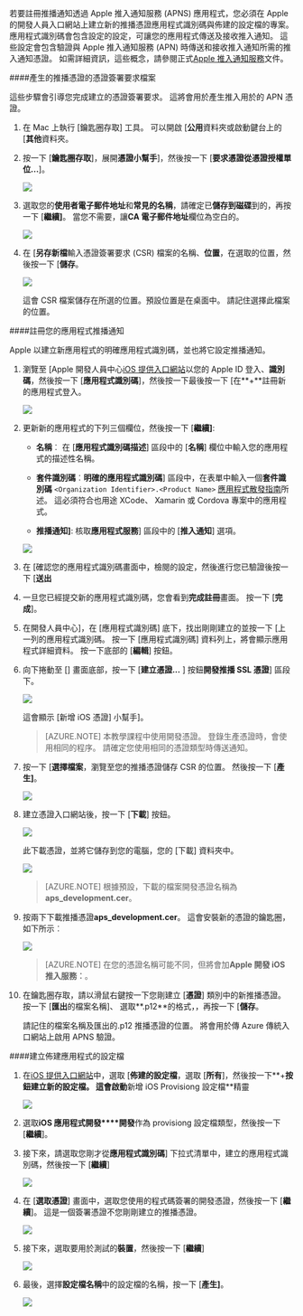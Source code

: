 

若要註冊推播通知透過 Apple 推入通知服務 (APNS) 應用程式，您必須在 Apple 的開發人員入口網站上建立新的推播憑證應用程式識別碼與佈建的設定檔的專案。 應用程式識別碼會包含設定的設定，可讓您的應用程式傳送及接收推入通知。 這些設定會包含驗證與 Apple 推入通知服務 (APN) 時傳送和接收推入通知所需的推入通知憑證。 如需詳細資訊，這些概念，請參閱正式[Apple 推入通知服務](http://go.microsoft.com/fwlink/p/?LinkId=272584)文件。


####<a name="generate-the-certificate-signing-request-file-for-the-push-certificate"></a>產生的推播憑證的憑證簽署要求檔案

這些步驟會引導您完成建立的憑證簽署要求。 這將會用於產生推入用於的 APN 憑證。

1. 在 Mac 上執行 [鑰匙圈存取] 工具。 可以開啟 [**公用**資料夾或啟動鍵台上的 [**其他**資料夾。

2. 按一下 [**鑰匙圈存取**]，展開**憑證小幫手**]，然後按一下 [**要求憑證從憑證授權單位...**]。

    ![](./media/notification-hubs-xamarin-enable-apple-push-notifications/notification-hubs-request-cert-from-ca.png)

3. 選取您的**使用者電子郵件地址**和**常見的名稱**，請確定已**儲存到磁碟**到的，再按一下 [**繼續]**。 當您不需要，讓**CA 電子郵件地址**欄位為空白的。

    ![](./media/notification-hubs-xamarin-enable-apple-push-notifications/notification-hubs-csr-info.png)

4. 在 [**另存新檔**輸入憑證簽署要求 (CSR) 檔案的名稱、**位置**，在選取的位置，然後按一下 [**儲存**。

    ![](./media/notification-hubs-xamarin-enable-apple-push-notifications/notification-hubs-save-csr.png)

    這會 CSR 檔案儲存在所選的位置。預設位置是在桌面中。 請記住選擇此檔案的位置。


####<a name="register-your-app-for-push-notifications"></a>註冊您的應用程式推播通知

Apple 以建立新應用程式的明確應用程式識別碼，並也將它設定推播通知。  

1. 瀏覽至 [Apple 開發人員中心[iOS 提供入口網站](http://go.microsoft.com/fwlink/p/?LinkId=272456)以您的 Apple ID 登入、**識別碼**，然後按一下 [**應用程式識別碼**]，然後按一下最後按一下 [在**+**註冊新的應用程式登入。

    ![](./media/notification-hubs-xamarin-enable-apple-push-notifications/notification-hubs-ios-appids.png)

2. 更新新的應用程式的下列三個欄位，然後按一下 [**繼續]**:

    * **名稱**︰ 在 [**應用程式識別碼描述**] 區段中的 [**名稱**] 欄位中輸入您的應用程式的描述性名稱。

    * **套件識別碼**︰**明確的應用程式識別碼**] 區段中，在表單中輸入一個**套件識別碼** `<Organization Identifier>.<Product Name>` [應用程式散發指南](https://developer.apple.com/library/mac/documentation/IDEs/Conceptual/AppDistributionGuide/ConfiguringYourApp/ConfiguringYourApp.html#//apple_ref/doc/uid/TP40012582-CH28-SW8)所述。 這必須符合也用途 XCode、 Xamarin 或 Cordova 專案中的應用程式。

    * **推播通知]**: 核取**應用程式服務**] 區段中的 [**推入通知**] 選項。

    ![](./media/notification-hubs-xamarin-enable-apple-push-notifications/notification-hubs-new-appid-info.png)

3.  在 [確認您的應用程式識別碼畫面中，檢閱的設定，然後進行您已驗證後按一下 [**送出**

4.  一旦您已經提交新的應用程式識別碼，您會看到**完成註冊**畫面。 按一下 [**完成**]。

5. 在開發人員中心]，在 [應用程式識別碼] 底下，找出剛剛建立的並按一下 [上一列的應用程式識別碼。 按一下 [應用程式識別碼] 資料列上，將會顯示應用程式詳細資料。 按一下底部的 [**編輯**] 按鈕。

6. 向下捲動至 [] 畫面底部，按一下 [**建立憑證...** ] 按鈕**開發推播 SSL 憑證**] 區段下。

    ![](./media/notification-hubs-xamarin-enable-apple-push-notifications/notification-hubs-appid-create-cert.png)

    這會顯示 [新增 iOS 憑證] 小幫手]。

    > [AZURE.NOTE] 本教學課程中使用開發憑證。 登錄生產憑證時，會使用相同的程序。 請確定您使用相同的憑證類型時傳送通知。

7. 按一下 [**選擇檔案**，瀏覽至您的推播憑證儲存 CSR 的位置。 然後按一下 [**產生]**。

    ![](./media/notification-hubs-xamarin-enable-apple-push-notifications/notification-hubs-appid-cert-choose-csr.png)

8. 建立憑證入口網站後，按一下 [**下載**] 按鈕。

    ![](./media/notification-hubs-xamarin-enable-apple-push-notifications/notification-hubs-appid-download-cert.png)

    此下載憑證，並將它儲存到您的電腦，您的 [下載] 資料夾中。

    ![](./media/notification-hubs-enable-apple-push-notifications/notification-hubs-cert-downloaded.png)

    > [AZURE.NOTE] 根據預設，下載的檔案開發憑證名稱為**aps_development.cer**。

9. 按兩下下載推播憑證**aps_development.cer**。 這會安裝新的憑證的鑰匙圈，如下所示︰

    ![](./media/notification-hubs-xamarin-enable-apple-push-notifications/notification-hubs-cert-in-keychain.png)

    > [AZURE.NOTE] 在您的憑證名稱可能不同，但將會加**Apple 開發 iOS 推入服務︰**。

10. 在鑰匙圈存取，請以滑鼠右鍵按一下您剛建立 [**憑證**] 類別中的新推播憑證。 按一下 [**匯出**的檔案名稱]、 選取**.p12**的格式，，再按一下 [**儲存**。

    請記住的檔案名稱及匯出的.p12 推播憑證的位置。 將會用於傳 Azure 傳統入口網站上啟用 APNS 驗證。



####<a name="create-a-provisioning-profile-for-the-app"></a>建立佈建應用程式的設定檔

1. 在<a href="http://go.microsoft.com/fwlink/p/?LinkId=272456" target="_blank">iOS 提供入口網站</a>中，選取 [**佈建的設定檔**，選取 [**所有**]，然後按一下**+**按鈕建立新的設定檔。 這會啟動**新增 iOS Provisiong 設定檔**精靈

    ![](./media/notification-hubs-xamarin-enable-apple-push-notifications/notification-hubs-new-provisioning-profile.png)

2. 選取**iOS 應用程式開發****開發**作為 provisiong 設定檔類型，然後按一下 [**繼續**]。


3. 接下來，請選取您剛才從**應用程式識別碼**] 下拉式清單中，建立的應用程式識別碼，然後按一下 [**繼續**]

    ![](./media/notification-hubs-xamarin-enable-apple-push-notifications/notification-hubs-select-appid-for-provisioning.png)


4. 在 [**選取憑證**] 畫面中，選取您使用的程式碼簽署的開發憑證，然後按一下 [**繼續**]。 這是一個簽署憑證不您剛剛建立的推播憑證。

    ![](./media/notification-hubs-xamarin-enable-apple-push-notifications/notification-hubs-provisioning-select-cert.png)


5. 接下來，選取要用於測試的**裝置**，然後按一下 [**繼續**]

    ![](./media/notification-hubs-xamarin-enable-apple-push-notifications/notification-hubs-provisioning-select-devices.png)


6. 最後，選擇**設定檔名稱**中的設定檔的名稱，按一下 [**產生]**。

    ![](./media/notification-hubs-xamarin-enable-apple-push-notifications/notification-hubs-provisioning-name-profile.png)

